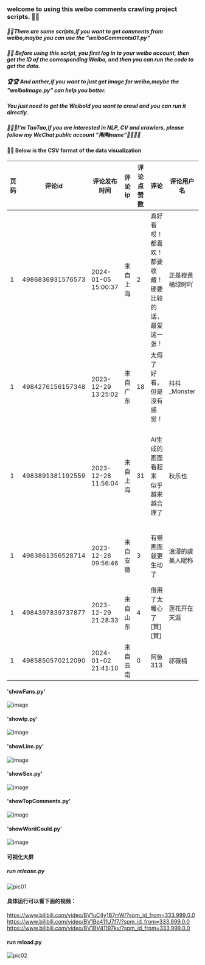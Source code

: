 ###  welcome to using this weibo comments crawling project scripts. 🚩🚩

##### 📢📢There are some scripts,if you want to get comments from weibo,maybe you can use the "weiboComments01.py"
##### 🔔🔔 Before using this script, you first log in to your weibo account, then get the ID of the corresponding Weibo, and then you can run the code to get the data.

##### 🏆🏆 And anther,if you want to just get image for weibo,maybe the "weiboImage.py" can help you better.
##### You just need to get the WeiboId you want to crawl and you can run it directly.


##### 🎯🎯🎯I'm TaoTao,If you are interested in NLP, CV and crawlers, please follow my WeChat public account "陶陶name"🎨🎨🎨🎨


#### 🔔🔔 Below is the CSV format of the data visualization
| 页码 | 评论id             | 评论发布时间         | 评论ip    | 评论点赞数 | 评论                                       | 评论用户名             | 评论用户简介                  | 用户Id     | 关注人数 | 粉丝数 | 性别 |
|------|----------------------|----------------------|------------|------------|--------------------------------------------|------------------------|-------------------------------|------------|----------|--------|------|
| 1    | 4986836931576573     | 2024-01-05 15:00:37 | 来自上海    | 2          | 真好看哎！都喜欢！都要收藏！硬要比较的话，最爱这一张！ | 正是橙黄橘绿时吖      | 我的地盘我做主               | 7501341222 | 970      | 91     | 女   |
| 1    | 4984276156157348     | 2023-12-29 13:25:02 | 来自广东    | 18         | 太假了 好看，但是没有感觉！                | 抖抖_Monster          | 努力变得更好，给代老师撑腰！💚  | 7777289153 | 61       | 14     | 女   |
| 1    | 4983891381192559     | 2023-12-28 11:56:04 | 来自上海    | 31         | AI生成的画面看起来 似乎 越来越合理了       | 秋乐也                 | 绘画。版画学习者。平时画画漫画、插画。 | 6124316867 | 403      | 41     | 男   |
| 1    | 4983861356528714     | 2023-12-28 09:56:46 | 来自安徽    | 3          | 有猫画面就更生动了                           | 浪漫的虞美人昵称      | 心有猛虎，细嗅蔷薇。🎏            | 3306381655 | 442      | 200    | 女   |
| 1    | 4984397839737877     | 2023-12-29 21:28:33 | 来自山东    | 4          | 借用了太暖心了[贊][贊]                      | 莲花开在天涯          | 久了就忘了期待……隔着天涯        | 2202765655 | 361      | 4132   | 男   |
| 1    | 4985850570212090     | 2024-01-02 21:41:10 | 来自云南    | 0          | 阿鱼313                                    | 祁薇楠                 | 助攻第一名                    | 6034508799 | 1845     | 138    | 女   |

#### 'showFans.py'
![image](https://github.com/huzixuan1/weiboSpider/assets/45528733/709f839b-3249-41b4-b686-beb6c743dafc)

#### 'showIp.py'
![image](https://github.com/huzixuan1/weiboSpider/assets/45528733/fdcdfa30-27e6-4f6f-a7ec-13fd6cc33222)

#### 'showLine.py'
![image](https://github.com/huzixuan1/weiboSpider/assets/45528733/8370fee4-37b2-4d1b-b9d6-008c9da767d4)

#### 'showSex.py'
![image](https://github.com/huzixuan1/weiboSpider/assets/45528733/a901cdcf-a4c9-4aa4-8828-053e1dd1e4e0)

#### 'showTopComments.py'
![image](https://github.com/huzixuan1/weiboSpider/assets/45528733/9d89b7c8-16ad-4c87-a3b5-fac938010f88)


#### 'showWordCould.py'
![image](https://github.com/huzixuan1/weiboSpider/assets/45528733/2ea9861b-212e-4a4a-ad58-7e13d4aac2b6)


#### 可视化大屏
##### run release.py
![pic01](https://github.com/huzixuan1/weiboSpider/assets/45528733/52369856-5e25-4cc0-9e77-46a3db62b028)


#### 具体运行可以看下面的视频：
https://www.bilibili.com/video/BV1uC4y1B7mW/?spm_id_from=333.999.0.0
https://www.bilibili.com/video/BV1Be411U7f7/?spm_id_from=333.999.0.0
https://www.bilibili.com/video/BV1BV41197kv/?spm_id_from=333.999.0.0

#### run reload.py
![pic02](https://github.com/huzixuan1/weiboSpider/assets/45528733/618b19ba-0da9-4a15-9c66-434e01645ab7)



